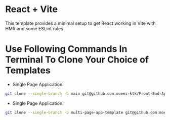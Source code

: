 # React + Vite

This template provides a minimal setup to get React working in Vite with HMR and some ESLint rules.

# Use Following Commands In Terminal To Clone Your Choice of Templates

- Single Page Application:
```bash
git clone --single-branch -b main git@github.com:moeez-ktk/Front-End-Application-Templates.git
```

- Single Page Application:
```bash
git clone --single-branch -b multi-page-app-template git@github.com:moeez-ktk/Front-End-Application-Templates.git